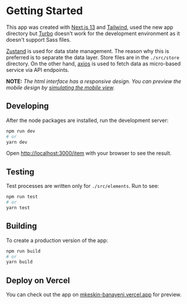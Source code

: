 # Getting Started

This app was created with [Next.js 13](https://nextjs.org/blog/next-13) and [Tailwind](https://tailwindcss.com), used the new app directory but [Turbo](https://turbo.build) doesn't work for the development environment as it doesn't support Sass files.

[Zustand](https://github.com/pmndrs/zustand) is used for data state management. The reason why this is preferred is to separate the data layer. Store files are in the `./src/store` directory. On the other hand, [axios](https://github.com/axios/axios) is used to fetch data as micro-based service via API endpoints.

**NOTE:** _The html interface has a responsive design. You can preview the mobile design by [simulating the mobile view](https://developer.chrome.com/docs/devtools/device-mode)._

## Developing

After the node packages are installed, run the development server:

```bash
npm run dev
# or
yarn dev
```

Open [http://localhost:3000/item](http://localhost:3000/item) with your browser to see the result.

## Testing

Test processes are written only for `./src/elements`. Run to see:

```bash
npm run test
# or
yarn test
```

## Building

To create a production version of the app:

```bash
npm run build
# or
yarn build
```

## Deploy on Vercel

You can check out the app on [mkeskin-banayeni.vercel.app](https://mkeskin-banayeni.vercel.app) for preview.
